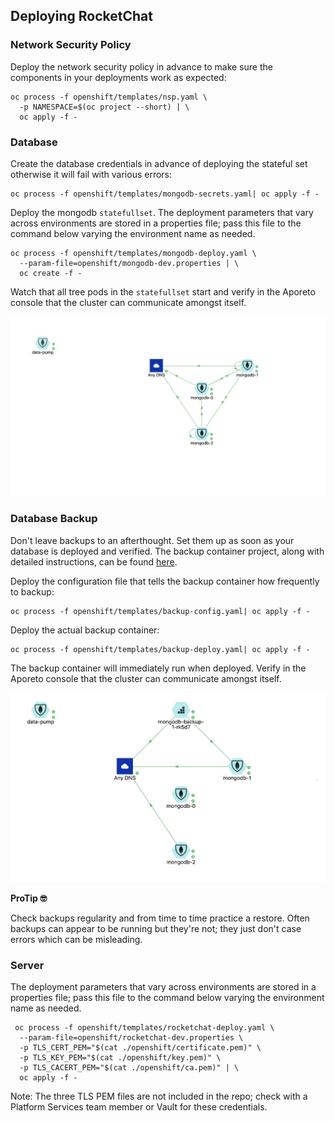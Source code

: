 

## Deploying RocketChat

### Network Security Policy

Deploy the network security policy in advance to make sure the components in your deployments work as expected:

```console
oc process -f openshift/templates/nsp.yaml \
  -p NAMESPACE=$(oc project --short) | \
  oc apply -f -
```

### Database

Create the database credentials in advance of deploying the stateful set otherwise it will fail with various errors:

```console
oc process -f openshift/templates/mongodb-secrets.yaml| oc apply -f - 
```

Deploy the mongodb `statefullset`. The deployment parameters that vary across environments are stored in a properties file; pass this file to the command below varying the environment name as needed.

```console
oc process -f openshift/templates/mongodb-deploy.yaml \
  --param-file=openshift/mongodb-dev.properties | \
  oc create -f -
```
Watch that all tree pods in the `statefullset` start and verify in the Aporeto console that the cluster can communicate amongst itself.

![Mongo Communications](mongo-pod-comm.png "Mongo Comms")

### Database Backup

Don't leave backups to an afterthought. Set them up as soon as your database is deployed and verified. The backup container project, along with detailed instructions, can be found [here](https://github.com/BCDevOps/backup-container).

Deploy the configuration file that tells the backup container how frequently to backup:

```console
oc process -f openshift/templates/backup-config.yaml| oc apply -f -
```

Deploy the actual backup container:

```console
oc process -f openshift/templates/backup-deploy.yaml| oc apply -f -
```

The backup container will immediately run when deployed. Verify in the Aporeto console that the cluster can communicate amongst itself.

![Mongo Backup Communications](mongo-backup-comm.png "Backup Comms")

**ProTip 🤓**

Check backups regularity and from time to time practice a restore. Often backups can appear to be running but they're not; they just don't case errors which can be misleading.

### Server

The deployment parameters that vary across environments are stored in a properties file; pass this file to the command below varying the environment name as needed.

```console
 oc process -f openshift/templates/rocketchat-deploy.yaml \
  --param-file=openshift/rocketchat-dev.properties \
  -p TLS_CERT_PEM="$(cat ./openshift/certificate.pem)" \
  -p TLS_KEY_PEM="$(cat ./openshift/key.pem)" \
  -p TLS_CACERT_PEM="$(cat ./openshift/ca.pem)" | \
  oc apply -f -
```

Note: The three TLS PEM files are not included in the repo; check with a Platform Services team member or Vault for these credentials.